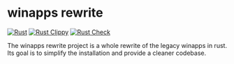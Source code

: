 # winapps rewrite
[![Rust](https://github.com/winapps-org/winapps/actions/workflows/rust.yml/badge.svg?branch=rewrite)](https://github.com/winapps-org/winapps/actions/workflows/rust.yml)
[![Rust Clippy](https://github.com/winapps-org/winapps/actions/workflows/rust-clippy.yml/badge.svg?branch=rewrite)](https://github.com/winapps-org/winapps/actions/workflows/rust-clippy.yml)
[![Rust Check](https://github.com/winapps-org/winapps/actions/workflows/rust-check.yml/badge.svg?branch=rewrite)](https://github.com/winapps-org/winapps/actions/workflows/rust-check.yml)

The winapps rewrite project is a whole rewrite of the legacy winapps in rust. Its goal is to simplify the installation and provide a cleaner codebase.
